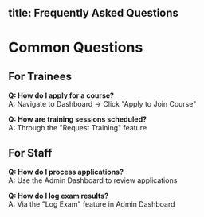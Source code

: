 title: Frequently Asked Questions
---

# Common Questions

## **For Trainees**

**Q: How do I apply for a course?**  
A: Navigate to Dashboard → Click "Apply to Join Course"

**Q: How are training sessions scheduled?**  
A: Through the "Request Training" feature

## **For Staff**

**Q: How do I process applications?**  
A: Use the Admin Dashboard to review applications

**Q: How do I log exam results?**  
A: Via the "Log Exam" feature in Admin Dashboard
